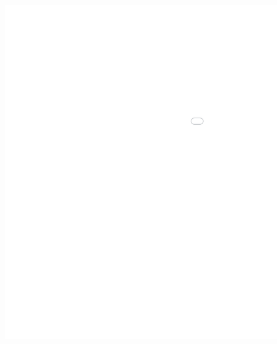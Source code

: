 <iframe src="//player.bilibili.com/player.html?aid=94979688&bvid=BV1EE411T7Vc&cid=162005489&page=1" scrolling="no" border="0" frameborder="no" framespacing="0" allowfullscreen="true" style="width:1600px;height:900px;"> </iframe>

